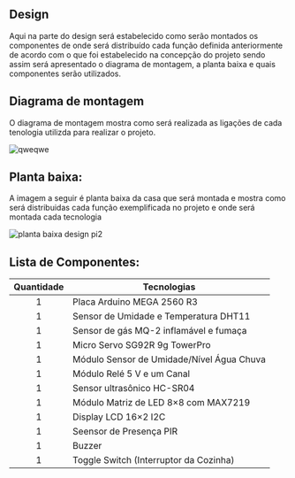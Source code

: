 
## Design

Aqui na parte do design será estabelecido como serão montados os componentes de onde será distribuído cada função definida anteriormente de acordo com o que foi estabelecido na concepção do projeto sendo assim será apresentado o diagrama de montagem, a planta baixa e quais componentes serão utilizados.

## Diagrama de montagem

O diagrama de montagem mostra como será realizada as ligações de cada tenologia utilizda para realizar o projeto.

![qweqwe](https://user-images.githubusercontent.com/92868328/145195751-9b7ff73f-a25e-4022-8b52-78c6e2cc6838.png)

## Planta baixa:

A imagem a seguir é planta baixa da casa que será montada e mostra como será distribuidas cada função exemplificada no projeto e onde será montada cada tecnologia

![planta baixa design pi2](https://user-images.githubusercontent.com/92868328/145198906-9bcd7558-f908-4047-88ef-d52aedd6a81d.png)


## Lista de Componentes:
Quantidade  | Tecnologias
:---------:   | ------
1           | Placa Arduino MEGA 2560 R3
1           | Sensor de Umidade e Temperatura DHT11
1           | Sensor de gás MQ-2 inflamável e fumaça
1           | Micro Servo SG92R 9g TowerPro
1           | Módulo Sensor de Umidade/Nível Água Chuva
1           | Módulo Relé 5 V e um Canal
1           | Sensor ultrasônico HC-SR04
1           | Módulo Matriz de LED 8×8 com MAX7219
1           | Display LCD 16×2 I2C 
1           | Seensor de Presença PIR 
1           | Buzzer
1           | Toggle Switch (Interruptor da Cozinha)
